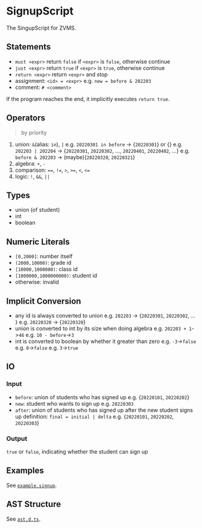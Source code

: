 # SignupScript

The SingupScript for ZVMS.

## Statements

- `must <expr>`
  return `false` if `<expr>` is `false`, otherwise continue
- `just <expr>`
  return `true` if `<expr>` is `true`, otherwise continue
- `return <expr>`
  return `<expr>` and stop
- assignment: `<id> = <expr>`
  e.g. `new = before & 202203`
- comment: `# <comment>`

If the program reaches the end, it implicitly executes `return true`.

## Operators

> by priority

1. union: `&`(alias: `in`), `|`
   e.g. `20220301 in before` -> {`20220301`} or {}
   e.g. `202203 | 202204` -> {`20220301`, `20220302`, ..., `20220401`, `20220402`, ...}
   e.g. `before & 202203` -> (maybe){`20220320`, `20220321`}
2. algebra: `+`, `-`
3. comparison: `==`, `!=`, `>`, `>=`, `<`, `<=`
4. logic: `!`, `&&`, `||`

## Types

- union (of student)
- int
- boolean

## Numeric Literals

- `[0,2000]`: number itself
- `(2000,10000)`: grade id
- `[10000,1000000)`: class id
- `[1000000,1000000000)`: student id
- otherwise: invalid

## Implicit Conversion

- any id is always converted to union
  e.g. `202203` -> {`20220301`, `20220302`, ... }
  e.g. `20220320` -> {`20220320`}
- union is converted to int by its size when doing algebra
  e.g. `202203 + 1`->`46`
  e.g. `10 - before`->`3`
- int is converted to boolean by whether it greater than zero
  e.g. `-3`->`false`
  e.g. `0`->`false`
  e.g. `3`->`true`

## IO

### Input

- `before`: union of students who has signed up
  e.g. {`20220101`, `20220202`}
- `new`: student who wants to sign up
  e.g. `20220303`
- `after`: union of students who has signed up after the new student signs up
  definition: `final = initial | delta`
  e.g. {`20220101`, `20220202`, `20220303`}

### Output

`true` or `false`, indicating whether the student can sign up

## Examples

See [`example.signup`](./example.signup).


## AST Structure

See [`ast.d.ts`](./ast.d.ts).
